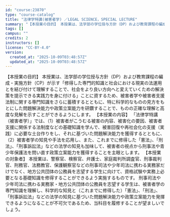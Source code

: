 ```yaml
---
id: "course:23870"
type: "course-catalog"
title: "法律学特講(被害者学) ／LEGAL SCIENCE，SPECIAL LECTURE"
summary: "【本授業の目的】 本授業は、法学部の学位授与方針（DP）および教育課程の編成・実施方針（CP）が示す「修得した専門的知識と社会における現実の法運用とを結び付けて理解することで、社会をより良い方向へと変えていくための解決策を提示できる実践力を…"
tags: []
campus: ""
credits: 2
instructors: []
license: "CC-BY-4.0"
version:
  created_at: "2025-10-09T03:48:57Z"
  updated_at: "2025-10-09T03:48:57Z"
---
```

【本授業の目的】 本授業は、法学部の学位授与方針（DP）および教育課程の編成・実施方針（CP）が示す「修得した専門的知識と社会における現実の法運用とを結び付けて理解することで、社会をより良い方向へと変えていくための解決策を提示できる実践力を身に付ける」ことに資するため、被害者学や被害者支援法制に関する専門知識をさらに蓄積するとともに、特に科学的なものの見方をもとにした問題解決能力や政策立案能力を研鑽することで、ものの正確な理解と高度な見解を示すことができるようにします。 【本授業の内容】 「法律学特講（被害者学）」では、（1）被害者がこうむる被害の内容、被害化の要因、被害者支援に関係する法制度などの基礎知識を学んで、被害回復や再社会化の支援（実践）に必要な土台作りをし、それに基づいた問題解決能力を獲得するとともに、（2）被害者学の知見や手法を応用し、また、これまでに修得した「憲法」、「刑法」、「刑事訴訟法」などの法学の知見も加味して、被害者の視点から刑事法や青少年保護法を問い直す政策立案能力を獲得することを主眼とします。 【本授業の対象者】 本授業は、警察官、検察官、弁護士、家庭裁判所調査官、刑事裁判官、刑務官、法務教官、保護観察官などの刑事司法や少年司法に携わる実務家だけでなく、地方公共団体の公務員を志望する学生に向けて、資格試験や実務上必要となる基礎知識を修得することができるよう実施するものです。 刑事司法や少年司法に携わる実務家・地方公共団体の公務員を志望する学生は、被害者学の専門知識を理解し、科学的な知見と（これまでに修得した）「憲法」、「刑法」、「刑事訴訟法」などの法学の知見に基づいた問題解決能力や政策立案能力を発揮できるようになることが不可欠であるため、当科目を履修することが望ましいでしょう。
